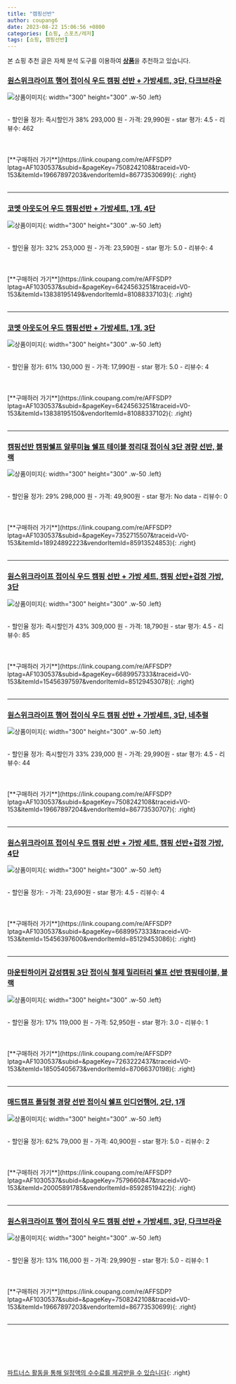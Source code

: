 ```yaml
---
title: "캠핑선반"
author: coupang6
date: 2023-08-22 15:06:56 +0800
categories: [쇼핑, 스포츠/레저]
tags: [쇼핑, 캠핑선반]
---
```


본 쇼핑 추천 글은 자체 분석 도구를 이용하여 [**상품**](https://link.coupang.com/a/bao1ui)을 추천하고 있습니다.

### [원스위크라이프 행어 접이식 우드 캠핑 선반 + 가방세트, 3단, 다크브라운](https://link.coupang.com/re/AFFSDP?lptag=AF1030537&subid=&pageKey=7508242108&traceid=V0-153&itemId=19667897203&vendorItemId=86773530699)

![상품이미지](https://thumbnail10.coupangcdn.com/thumbnails/remote/230x230ex/image/vendor_inventory/7c5b/bff6fa5904aa1f37efef8547d105f1401191048ce8d4962fef10d23e8b9e.jpg){: width="300" height="300" .w-50 .left}


<br>
- 할인율 정가: 즉시할인가 38%  293,000   원
- 가격: 29,990원
- star 평가: 4.5
- 리뷰수: 462
<br>
<br>
<br>
<br>
[**구매하러 가기**](https://link.coupang.com/re/AFFSDP?lptag=AF1030537&subid=&pageKey=7508242108&traceid=V0-153&itemId=19667897203&vendorItemId=86773530699){: .right}
<br>
<br>

---

### [코멧 아웃도어 우드 캠핑선반 + 가방세트, 1개, 4단](https://link.coupang.com/re/AFFSDP?lptag=AF1030537&subid=&pageKey=6424563251&traceid=V0-153&itemId=13838195149&vendorItemId=81088337103)

![상품이미지](https://thumbnail7.coupangcdn.com/thumbnails/remote/230x230ex/image/retail/images/1930478974625196-257ccb85-27b1-4a54-a39a-7bb13fbebfa4.jpg){: width="300" height="300" .w-50 .left}


<br>
- 할인율 정가: 32%  253,000   원
- 가격: 23,590원
- star 평가: 5.0
- 리뷰수: 4
<br>
<br>
<br>
<br>
[**구매하러 가기**](https://link.coupang.com/re/AFFSDP?lptag=AF1030537&subid=&pageKey=6424563251&traceid=V0-153&itemId=13838195149&vendorItemId=81088337103){: .right}
<br>
<br>

---

### [코멧 아웃도어 우드 캠핑선반 + 가방세트, 1개, 3단](https://link.coupang.com/re/AFFSDP?lptag=AF1030537&subid=&pageKey=6424563251&traceid=V0-153&itemId=13838195150&vendorItemId=81088337102)

![상품이미지](https://thumbnail6.coupangcdn.com/thumbnails/remote/230x230ex/image/retail/images/2353696707210106-d9e1a517-0eb9-425a-b6ba-ec38851a476e.jpg){: width="300" height="300" .w-50 .left}


<br>
- 할인율 정가: 61%  130,000   원
- 가격: 17,990원
- star 평가: 5.0
- 리뷰수: 4
<br>
<br>
<br>
<br>
[**구매하러 가기**](https://link.coupang.com/re/AFFSDP?lptag=AF1030537&subid=&pageKey=6424563251&traceid=V0-153&itemId=13838195150&vendorItemId=81088337102){: .right}
<br>
<br>

---

### [캠핑선반 캠핑쉘프 알루미늄 쉘프 테이블 정리대 접이식 3단 경량 선반, 블랙](https://link.coupang.com/re/AFFSDP?lptag=AF1030537&subid=&pageKey=7352715507&traceid=V0-153&itemId=18924892223&vendorItemId=85913524853)

![상품이미지](https://thumbnail8.coupangcdn.com/thumbnails/remote/230x230ex/image/vendor_inventory/8504/8296da03c510a9094fc1cabd722a7341fcc07c4fccd872ca4f207d94beaa.jpg){: width="300" height="300" .w-50 .left}


<br>
- 할인율 정가: 29%  298,000   원
- 가격: 49,900원
- star 평가: No data
- 리뷰수: 0
<br>
<br>
<br>
<br>
[**구매하러 가기**](https://link.coupang.com/re/AFFSDP?lptag=AF1030537&subid=&pageKey=7352715507&traceid=V0-153&itemId=18924892223&vendorItemId=85913524853){: .right}
<br>
<br>

---

### [원스위크라이프 접이식 우드 캠핑 선반 + 가방 세트, 캠핑 선반+검정 가방, 3단](https://link.coupang.com/re/AFFSDP?lptag=AF1030537&subid=&pageKey=6689957333&traceid=V0-153&itemId=15456397597&vendorItemId=85129453078)

![상품이미지](https://thumbnail8.coupangcdn.com/thumbnails/remote/230x230ex/image/vendor_inventory/f3a1/4e31802d50923e5334f7e436672050fbd18865009698fe45ed72dcc29ea2.jpg){: width="300" height="300" .w-50 .left}


<br>
- 할인율 정가: 즉시할인가 43%  309,000   원
- 가격: 18,790원
- star 평가: 4.5
- 리뷰수: 85
<br>
<br>
<br>
<br>
[**구매하러 가기**](https://link.coupang.com/re/AFFSDP?lptag=AF1030537&subid=&pageKey=6689957333&traceid=V0-153&itemId=15456397597&vendorItemId=85129453078){: .right}
<br>
<br>

---

### [원스위크라이프 행어 접이식 우드 캠핑 선반 + 가방세트, 3단, 네추럴](https://link.coupang.com/re/AFFSDP?lptag=AF1030537&subid=&pageKey=7508242108&traceid=V0-153&itemId=19667897204&vendorItemId=86773530707)

![상품이미지](https://thumbnail8.coupangcdn.com/thumbnails/remote/230x230ex/image/vendor_inventory/00d9/636499318102cd7e8ef27bcd51f81dfb92759fe6e182a6706920df88d48a.jpg){: width="300" height="300" .w-50 .left}


<br>
- 할인율 정가: 즉시할인가 33%  239,000   원
- 가격: 29,990원
- star 평가: 4.5
- 리뷰수: 44
<br>
<br>
<br>
<br>
[**구매하러 가기**](https://link.coupang.com/re/AFFSDP?lptag=AF1030537&subid=&pageKey=7508242108&traceid=V0-153&itemId=19667897204&vendorItemId=86773530707){: .right}
<br>
<br>

---

### [원스위크라이프 접이식 우드 캠핑 선반 + 가방 세트, 캠핑 선반+검정 가방, 4단](https://link.coupang.com/re/AFFSDP?lptag=AF1030537&subid=&pageKey=6689957333&traceid=V0-153&itemId=15456397600&vendorItemId=85129453086)

![상품이미지](https://thumbnail9.coupangcdn.com/thumbnails/remote/230x230ex/image/vendor_inventory/15c0/79ebf33378e974c93256ff7f3056903323623fe2cddf9dad914d9d08d3cd.jpg){: width="300" height="300" .w-50 .left}


<br>
- 할인율 정가: 
- 가격: 23,690원
- star 평가: 4.5
- 리뷰수: 4
<br>
<br>
<br>
<br>
[**구매하러 가기**](https://link.coupang.com/re/AFFSDP?lptag=AF1030537&subid=&pageKey=6689957333&traceid=V0-153&itemId=15456397600&vendorItemId=85129453086){: .right}
<br>
<br>

---

### [마운틴하이커 감성캠핑 3단 접이식 철제 밀리터리 쉘프 선반 캠핑테이블, 블랙](https://link.coupang.com/re/AFFSDP?lptag=AF1030537&subid=&pageKey=7263222437&traceid=V0-153&itemId=18505405673&vendorItemId=87066370198)

![상품이미지](https://thumbnail7.coupangcdn.com/thumbnails/remote/230x230ex/image/vendor_inventory/0502/df509b71053aec7c48834e38f2fb6162a95b55427aa40c29d2fd532cb4d1.jpg){: width="300" height="300" .w-50 .left}


<br>
- 할인율 정가: 17%  119,000   원
- 가격: 52,950원
- star 평가: 3.0
- 리뷰수: 1
<br>
<br>
<br>
<br>
[**구매하러 가기**](https://link.coupang.com/re/AFFSDP?lptag=AF1030537&subid=&pageKey=7263222437&traceid=V0-153&itemId=18505405673&vendorItemId=87066370198){: .right}
<br>
<br>

---

### [매드캠프 폴딩형 경량 선반 접이식 쉘프 인디언행어, 2단, 1개](https://link.coupang.com/re/AFFSDP?lptag=AF1030537&subid=&pageKey=7579660847&traceid=V0-153&itemId=20005891785&vendorItemId=85928519422)

![상품이미지](https://thumbnail6.coupangcdn.com/thumbnails/remote/230x230ex/image/vendor_inventory/e873/460d568b41c87335fb7b12cf4d72a7094c46ab5045c792dfe00008b77947.png){: width="300" height="300" .w-50 .left}


<br>
- 할인율 정가: 62%  79,000   원
- 가격: 40,900원
- star 평가: 5.0
- 리뷰수: 2
<br>
<br>
<br>
<br>
[**구매하러 가기**](https://link.coupang.com/re/AFFSDP?lptag=AF1030537&subid=&pageKey=7579660847&traceid=V0-153&itemId=20005891785&vendorItemId=85928519422){: .right}
<br>
<br>

---

### [원스위크라이프 행어 접이식 우드 캠핑 선반 + 가방세트, 3단, 다크브라운](https://link.coupang.com/re/AFFSDP?lptag=AF1030537&subid=&pageKey=7508242108&traceid=V0-153&itemId=19667897203&vendorItemId=86773530699)

![상품이미지](https://thumbnail10.coupangcdn.com/thumbnails/remote/230x230ex/image/vendor_inventory/7c5b/bff6fa5904aa1f37efef8547d105f1401191048ce8d4962fef10d23e8b9e.jpg){: width="300" height="300" .w-50 .left}


<br>
- 할인율 정가: 13%  116,000   원
- 가격: 29,990원
- star 평가: 5.0
- 리뷰수: 1
<br>
<br>
<br>
<br>
[**구매하러 가기**](https://link.coupang.com/re/AFFSDP?lptag=AF1030537&subid=&pageKey=7508242108&traceid=V0-153&itemId=19667897203&vendorItemId=86773530699){: .right}
<br>
<br>

---
<br><br><br><br><br> [파트너스 활동을 통해 일정액의 수수료를 제공받을 수 있습니다](https://link.coupang.com/a/bao1ui){: .right}